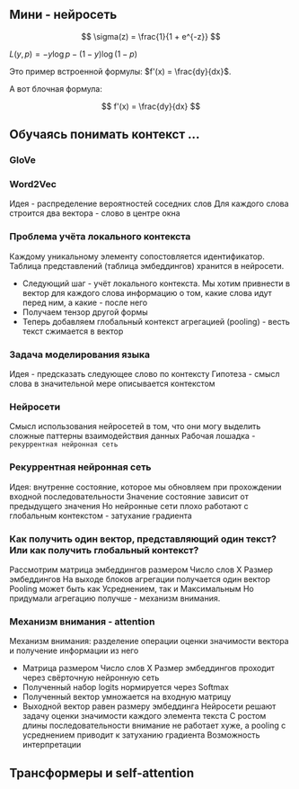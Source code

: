 ## Мини - нейросеть
$$
\sigma(z) = \frac{1}{1 + e^{-z}}
$$

$L(y, p) = - y \log p - (1 - y) \log (1 - p)$

Это пример встроенной формулы: $f'(x) = \frac{dy}{dx}$.

А вот блочная формула:

$$
f'(x) = \frac{dy}{dx}
$$

## Обучаясь понимать контекст ...
### GloVe
### Word2Vec
Идея - распределение вероятностей соседних слов
Для каждого слова строится два вектора - слово в центре окна
### Проблема учёта локального контекста
Каждому уникальному элементу сопостовляется идентификатор.
Таблица представлений (таблица эмбеддингов) хранится в нейросети.
* Следующий шаг - учёт локального контекста. Мы хотим привнести в вектор для каждого слова информацию о том, какие слова идут перед ним, а какие - после него
* Получаем тензор другой формы
* Теперь добавляем глобальный контекст агрегацией (pooling) - весть текст сжимается в вектор
### Задача моделирования языка
Идея - предсказать следующее слово по контексту
Гипотеза - смысл слова в значительной мере описывается контекстом
### Нейросети
Смысл использования нейросетей в том, что они могу выделить сложные паттерны взаимодействия данных
Рабочая лошадка - `рекуррентная нейронная сеть`
### Рекуррентная нейронная сеть
Идея: внутренне состояние, которое мы обновляем при прохождении входной последовательности
Значение состояние зависит от предыдущего значения
Но нейронные сети плохо работают с глобальным контекстом - затухание градиента
### Как получить один вектор, представляющий один текст? Или как получить глобальный контекст?
Рассмотрим матрица эмбеддингов размером Число слов X Размер эмбеддингов
На выходе блоков агрегации получается один вектор
Pooling может быть как Усреднением, так и Максимальным
Но придумали агрегацию получше - механизм внимания.
### Механизм внимания - attention
Механизм внимания: разделение операции оценки значимости вектора и получение информации из него
* Матрица размером Число слов X Размер эмбеддингов проходит через свёрточную нейронную сеть
* Полученный набор logits нормируется через Softmax
* Полученный вектор умножается на входную матрицу
* Выходной вектор равен размеру эмбеддинга
Нейросети решают задачу оценки значимости каждого элемента текста
С ростом длины последовательности внимание не работает хуже, а pooling с усреднением приводит к затуханию градиента
Возможность интерпретации
## Трансформеры и self-attention




